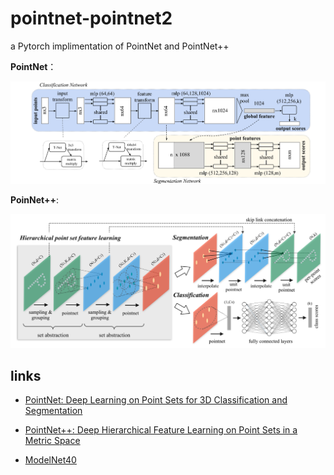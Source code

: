 # pointnet-pointnet2

a Pytorch implimentation of PointNet and PointNet++

**PointNet**：

![](./img/pointnet.png)

**PoinNet++**:

![](./img/pointnet2.png)

## links

- [PointNet: Deep Learning on Point Sets for 3D Classification and Segmentation](https://ieeexplore.ieee.org/document/8099499/)

- [PointNet++: Deep Hierarchical Feature Learning on Point Sets in a Metric Space](http://papers.nips.cc/paper/7095-pointnet-deep-hierarchical-feature-learning-on-point-sets-in-a-metric-space)

- [ModelNet40](https://shapenet.cs.stanford.edu/media/modelnet40_ply_hdf5_2048.zip)




